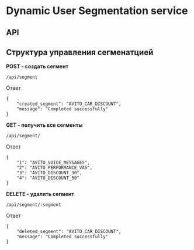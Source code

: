 # Dynamic User Segmentation service

## API

## Структура управления сегменатцией

**POST - создать сегмент**

`/api/segment`

Ответ

````
{
	"created_segment": "AVITO_CAR_DISCOUNT",
	"message": "Completed successfully"
}
````

**GET - получить все сегменты**

`/api/segment/`

Ответ

````
{
    "1": "AVITO_VOICE_MESSAGES",
    "2": "AVITO_PERFORMANCE_VAS",
    "3": "AVITO_DISCOUNT_30",
    "4": "AVITO_DISCOUNT_50"
}
````

**DELETE - удалить сегмент**

`/api/segment/:segment`

Ответ

````
{
	"deleted_segment": "AVITO_CAR_DISCOUNT",
	"message": "Completed successfully"
}
````